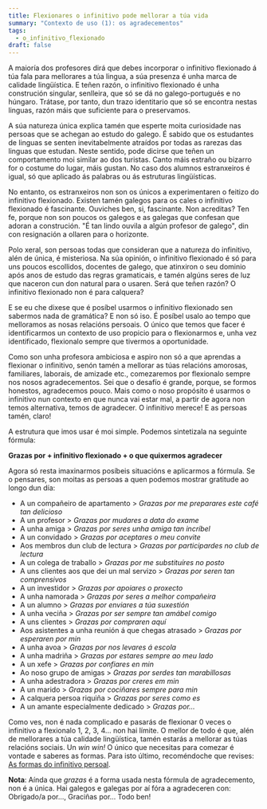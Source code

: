```yaml
---
title: Flexionares o infinitivo pode mellorar a túa vida
summary: "Contexto de uso (1): os agradecementos"
tags:
  - o_infinitivo_flexionado
draft: false
---
```

A maioría dos profesores dirá que debes incorporar o infinitivo flexionado á túa fala para mellorares a túa lingua, a súa presenza é unha marca de calidade lingüística. E teñen razón, o infinitivo flexionado é unha construción singular, senlleira, que só se dá no galego-portugués e no húngaro. Trátase, por tanto, dun trazo identitario que só se encontra nestas linguas, razón máis que suficiente para o preservamos.

A súa natureza única explica tamén que esperte moita curiosidade nas persoas que se achegan ao estudo do galego. É sabido que os estudantes de linguas se senten inevitabelmente atraídos por todas as rarezas das linguas que estudan. Neste sentido, pode dicirse que teñen un comportamento moi similar ao dos turistas. Canto máis estraño ou bizarro for o costume do lugar, máis gustan. No caso dos alumnos estranxeiros é igual, só que aplicado ás palabras ou ás estruturas lingüísticas.

No entanto, os estranxeiros non son os únicos a experimentaren o feitizo do infinitivo flexionado. Existen tamén galegos para os cales o infinitivo flexionado é fascinante. Ouviches ben, si, fascinante. Non acreditas? Ten fe, porque non son poucos os galegos e as galegas que confesan que adoran a construción. "É tan lindo ouvila a algún profesor de galego", din con resignación a ollaren para o horizonte.

Polo xeral, son persoas todas que consideran que a natureza do infinitivo, alén de única, é misteriosa. Na súa opinión, o infinitivo flexionado é só para uns poucos escollidos, docentes de galego, que atinxiron o seu dominio após anos de estudo das regras gramaticais, e tamén algúns seres de luz que naceron cun don natural para o usaren. Será que teñen razón? O infinitivo flexionado non é para calquera?

E se eu che dixese que é posíbel usarmos o infinitivo flexionado sen sabermos nada de gramática? E non só iso. É posíbel usalo ao tempo que melloramos as nosas relacións persoais. O único que temos que facer é identificarmos un contexto de uso propicio para o flexionarmos e, unha vez identificado, flexionalo sempre que tivermos a oportunidade.

Como son unha profesora ambiciosa e aspiro non só a que aprendas a flexionar o infinitivo, senón tamén a mellorar as túas relacións amorosas, familiares, laborais, de amizade etc., comezaremos por flexionalo sempre nos nosos agradecementos. Sei que o desafío é grande, porque, se formos honestos, agradecemos pouco. Mais como o noso propósito é usarmos o infinitivo nun contexto en que nunca vai estar mal, a partir de agora non temos alternativa, temos de agradecer. O infinitivo merece! E as persoas tamén, claro!

A estrutura que imos usar é moi simple. Podemos sintetizala na seguinte fórmula:

**Grazas por + infinitivo flexionado + o que quixermos agradecer**

Agora só resta imaxinarmos posíbeis situacións e aplicarmos a fórmula. Se o pensares, son moitas as persoas a quen podemos mostrar gratitude ao longo dun día:

* A un compañeiro de apartamento > *Grazas por me preparares este café tan delicioso*
* A un profesor > *Grazas por mudares a data do exame*
* A unha amiga > *Grazas por seres unha amiga tan incríbel*
* A un convidado > *Grazas por aceptares o meu convite*
* Aos membros dun club de lectura > *Grazas por participardes no club de lectura*
* A un colega de traballo > *Grazas por me substituíres no posto*
* A uns clientes aos que dei un mal servizo > *Grazas por seren tan comprensivos*
* A un investidor > *Grazas por apoiares o proxecto*
* A unha namorada > *Grazas por seres a melhor compañeira*
* A un alumno > *Grazas por enviares a túa suxestión*
* A unha veciña > *Grazas por ser sempre tan amábel comigo*
* A uns clientes > *Grazas por compraren aquí*
* Aos asistentes a unha reunión á que chegas atrasado > *Grazas por esperaren por min*
* A unha avoa > *Grazas por nos levares á escola*
* A unha madriña > *Grazas por estares sempre ao meu lado*
* A un xefe > *Grazas por confiares en min*
* Ao noso grupo de amigas > *Grazas por serdes tan marabillosas*
* A unha adestradora > *Grazas por creres em min*
* A un marido > *Grazas por cociñares sempre para min*
* A calquera persoa riquiña > *Grazas por seres como es*
* A un amante especialmente dedicado > *Grazas por...*

Como ves, non é nada complicado e pasarás de flexionar 0 veces o infinitivo a flexionalo 1, 2, 3, 4... non hai límite. O mellor de todo é que, alén de mellorares a túa calidade lingüística, tamén estarás a mellorar as túas relacións sociais. Un *win win!* O único que necesitas para comezar é vontade e saberes as formas. Para isto último, recoméndoche que revises: [As formas do infinitivo persoal](https://laurarubio.net/posts/as-formas-do-infinitivo-persoal/).

**Nota**: Aínda que *grazas* é a forma usada nesta fórmula de agradecemento, non é a única. Hai galegos e galegas por aí fóra a agradeceren con: Obrigado/a por..., Graciñas por... Todo ben!